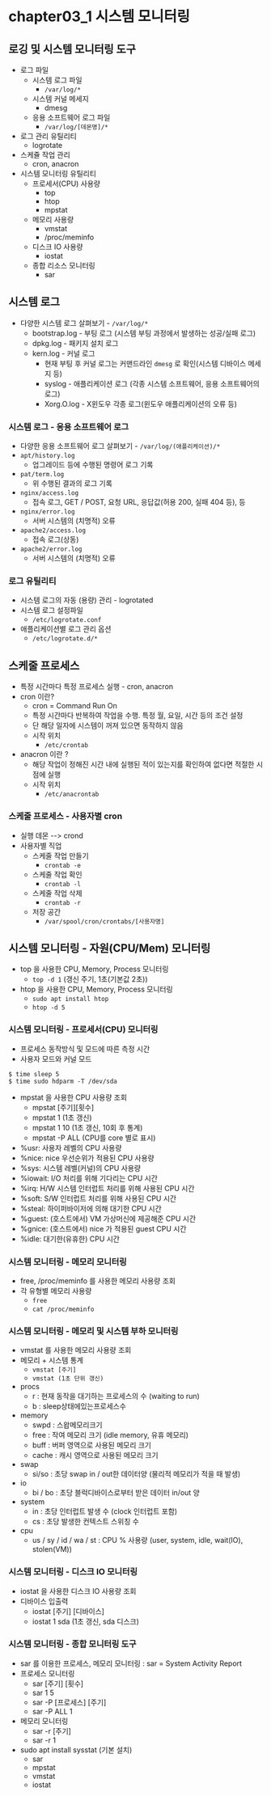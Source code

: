 # chapter03_1 시스템 모니터링
## 로깅 및 시스템 모니터링 도구
- 로그 파일 
  - 시스템 로그 파일
    - `/var/log/*`
  - 시스템 커널 메세지
    - dmesg
  - 응용 소프트웨어 로그 파일
    - `/var/log/[데몬명]/*`
- 로그 관리 유틸리티
  - logrotate
- 스케쥴 작업 관리
  - cron, anacron
- 시스템 모니터링 유틸리티
  - 프로세서(CPU) 사용량
    - top
    - htop
    - mpstat
  - 메모리 사용량
    - vmstat
    - /proc/meminfo
  - 디스크 IO 사용량
    - iostat
  - 종합 리소스 모니터링
    - sar

## 시스템 로그
- 다양한 시스템 로그 살펴보기 - `/var/log/*`
  - bootstrap.log - 부팅 로그 (시스템 부팅 과정에서 발생하는 성공/실패 로그)
  - dpkg.log - 패키지 설치 로그
  - kern.log - 커널 로그
    - 현재 부팅 후 커널 로그는 커맨드라인 `dmesg` 로 확인(시스템 디바이스 메세지 등)
    - syslog - 애플리케이션 로그 (각종 시스템 소프트웨어, 응용 소프트웨어의 로그)
    - Xorg.O.log - X윈도우 각종 로그(윈도우 애플리케이션의 오류 등)

### 시스템 로그 - 응용 소프트웨어 로그
- 다양한 응용 소프트웨어 로그 살펴보기 - `/var/log/(애플리케이션)/*`
- `apt/history.log`
  - 업그레이드 등에 수행된 명령어 로그 기록
- `pat/term.log`
  - 위 수행된 결과의 로그 기록
- `nginx/access.log`
  - 접속 로그, GET / POST, 요청 URL, 응답값(허용 200, 실패 404 등), 등
- `nginx/error.log`
  - 서버 시스템의 (치명적) 오류
- `apache2/access.log`
  - 접속 로그(상동)
- `apache2/error.log`
  - 서버 시스템의 (치명적) 오류

### 로그 유틸리티
- 시스템 로그의 자동 (용량) 관리 -  logrotated
- 시스템 로그 설정파일
  - `/etc/logrotate.conf`
- 애플리케이션별 로그 관리 옵션
  - `/etc/logrotate.d/*`

## 스케줄 프로세스
- 특정 시간마다 특정 프로세스 실행 - cron, anacron
- cron 이란? 
  - cron = Command Run On
  - 특정 시간마다 반복하여 작업을 수행. 특정 월, 요일, 시간 등의 조건 설정
  - 단 해당 일자에 시스템이 꺼져 있으면 동작하지 않음
  - 시작 위치
    - `/etc/crontab`
- anacron 이란 ?
  - 해당 작업이 정해진 시간 내에 실행된 적이 있는지를 확인하여 없다면 적절한 시점에 실행
  - 시작 위치
    - `/etc/anacrontab` 

### 스케줄 프로세스 - 사용자별 cron
- 실행 데몬 --> crond
- 사용자별 직업
  - 스케줄 작업 만들기
    - `crontab -e`
  - 스케줄 작업 확인
    - `crontab -l`
  - 스케줄 작업 삭제
    - `crontab -r`
  - 저장 공간
    - `/var/spool/cron/crontabs/[사용자명]`

## 시스템 모니터링 - 자원(CPU/Mem) 모니터링
- top 을 사용한 CPU, Memory, Process 모니터링
  - `top -d 1` (갱신 주기, 1초(기본값 2초))
- htop 을 사용한 CPU, Memory, Process 모니터링
  - `sudo apt install htop`
  - `htop -d 5`

### 시스템 모니터링 - 프로세서(CPU) 모니터링
- 프로세스 동작방식 및 모드에 따른 측정 시간
- 사용자 모드와 커널 모드
~~~shell
$ time sleep 5
$ time sudo hdparm -T /dev/sda
~~~
- mpstat 을 사용한 CPU 사용량 조회
  - mpstat [주기][횟수]
  - mpstat 1 (1초 갱신)
  - mpstat 1 10 (1초 갱신, 10회 후 통계)
  - mpstat -P ALL (CPU를 core 별로 표시)
- %usr: 사용자 레벨의 CPU 사용량
- %nice: nice 우선순위가 적용된 CPU 사용량
- %sys: 시스템 레벨(커널)의 CPU 사용량
- %iowait: I/O 처리를 위해 기다리는 CPU 시간
- %irq: H/W 시스템 인터럽트 처리를 위해 사용된 CPU 시간
- %soft: S/W 인터럽트 처리를 위해 사용된 CPU 시간
- %steal: 하이퍼바이저에 의해 대기한 CPU 시간
- %guest: (호스트에서) VM 가상머신에 제공해준 CPU 시간
- %gnice: (호스트에서) nice 가 적용된 guest CPU 시간
- %idle: 대기한(유휴한) CPU 시간 

### 시스템 모니터링 - 메모리 모니터링
- free, /proc/meminfo 를 사용한 메모리 사용량 조회
- 각 유형별 메모리 사용량
  - `free`
  - `cat /proc/meminfo`

### 시스템 모니터링 - 메모리 및 시스템 부하 모니터링
- vmstat 를 사용한 메모리 사용량 조회
- 메모리 + 시스템 통계
  - `vmstat [주기]`
  - `vmstat (1초 단위 갱신)`
- procs
  - r : 현재 동작을 대기하는 프로세스의 수 (waiting to run) 
  - b : sleep상태에있는프로세스수
- memory
  - swpd : 스왑메모리크기
  - free : 작여 메모리 크기 (idle memory, 유휴 메모리)
  - buff : 버퍼 영역으로 사용된 메모리 크기
  - cache : 캐시 영역으로 사용된 메모리 크기
- swap 
  - si/so : 초당 swap in / out한 데이터양 (물리적 메모리가 적을 때 발생)
- io
  - bi / bo : 초당 블럭디바이스로부터 받은 데이터 in/out 양
- system
  - in : 초당 인터럽트 발생 수 (clock 인터럽트 포함)
  - cs : 초당 발생한 컨텍스트 스위칭 수
- cpu
  - us / sy / id / wa / st : CPU % 사용량 (user, system, idle, wait(IO), stolen(VM))

### 시스템 모니터링 - 디스크 IO 모니터링
- iostat 을 사용한 디스크 IO 사용량 조회
- 디바이스 입출력
  - iostat [주기] [디바이스]
  - iostat 1 sda (1초 갱신, sda 디스크)

### 시스템 모니터링 - 종합 모니터링 도구
- sar 를 이용한 프로세스, 메모리 모니터링 : sar = System Activity Report
- 프로세스 모니터링
  - sar [주기] [횟수]
  - sar 1 5
  - sar -P [프로세스] [주기]
  - sar -P ALL 1
- 메모리 모니터링
  - sar -r [주기]
  - sar -r 1
- sudo apt install sysstat (기본 설치)
  - sar
  - mpstat
  - vmstat
  - iostat
